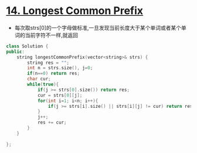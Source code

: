 # [14. Longest Common Prefix](https://leetcode.com/problems/longest-common-prefix/)
* 每次取strs[0]的一个字母做标准,一旦发现当前长度大于某个单词或者某个单词的当前字符不一样,就返回

```c++
class Solution {
public:
    string longestCommonPrefix(vector<string>& strs) {
        string res = "";
        int n = strs.size(), j=0;
        if(n==0) return res;
        char cur;
        while(true){
            if(j >= strs[0].size()) return res;
            cur = strs[0][j];
            for(int i=1; i<n; i++){
                if(j >= strs[i].size() || strs[i][j] != cur) return res;
            }
            j++;
            res += cur;
        }
    }
    
};
```

